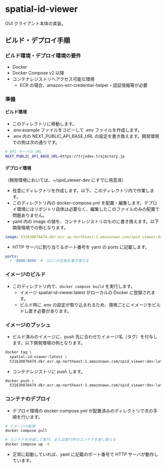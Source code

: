 # spatial-id-viewer

GUI クライアント本体の実装。

## ビルド・デプロイ手順

### ビルド環境・デプロイ環境の要件

* Docker
* Docker Compose v2 以降
* コンテナレジストリへアクセス可能な環境
  * ECR の場合、amazon-ecr-credential-helper・認証情報等が必要


### 準備

#### ビルド環境

* このディレクトリに移動します。
* .env.example ファイルをコピーして .env ファイルを作成します。
* .env 内の NEXT_PUBLIC_API_BASE_URL の設定を書き換えます。開発環境での例は次の通りです。

```sh
# API サーバの URL
NEXT_PUBLIC_API_BASE_URL=https://trjxdev.trajectory.jp
```


#### デプロイ環境

（開発環境においては、~/spid_viewer-dev にすでに用意済）

* 任意にディレクトリを作成します。以下、このディレクトリ内で作業します。
* このディレクトリ内の docker-compose.yml を配置・編集します。デプロイ環境にはリポジトリ自体は必要なく、編集したこのファイルのみの配置で問題ありません。
* yaml 内の image の値を、コンテナレジストリのものに書き換えます。以下開発環境での例となります。

```yaml
image: 531630878474.dkr.ecr.ap-northeast-1.amazonaws.com/spid_viewer:dev-latest
```

* HTTP サーバに割り当てるポート番号を yaml の ports に記載します。

```yaml
ports:
  - '8080:8080' # コロンの左側を書き換える
```


### イメージのビルド

* このディレクトリ内で、`docker compose build` を実行します。
  * イメージ spatial-id-viewer:latest がローカルの Docker に登録されます。
  * ビルド時に .env の設定が取り込まれるため、環境ごとにイメージをビルドし直す必要があります。


### イメージのプッシュ

* ビルド済みのイメージに、push 先に合わせたイメージ名（タグ）を付与します。以下開発環境の例となります。

```sh
docker tag \
  spatial-id-viewer:latest \
  531630878474.dkr.ecr.ap-northeast-1.amazonaws.com/spid_viewer:dev-latest
```

* コンテナレジストリに push します。

```sh
docker push \
  531630878474.dkr.ecr.ap-northeast-1.amazonaws.com/spid_viewer:dev-latest
```

### コンテナのデプロイ

* デプロイ環境の docker-compose.yml が配置済みのディレクトリで次の手順を行います。

```sh
# イメージの取得
docker compose pull

# コンテナを作成して実行、または実行中のコンテナを差し替える
docker compose up -d
```

* 正常に起動していれば、yaml に記載のポート番号で HTTP サーバが動作しています。

